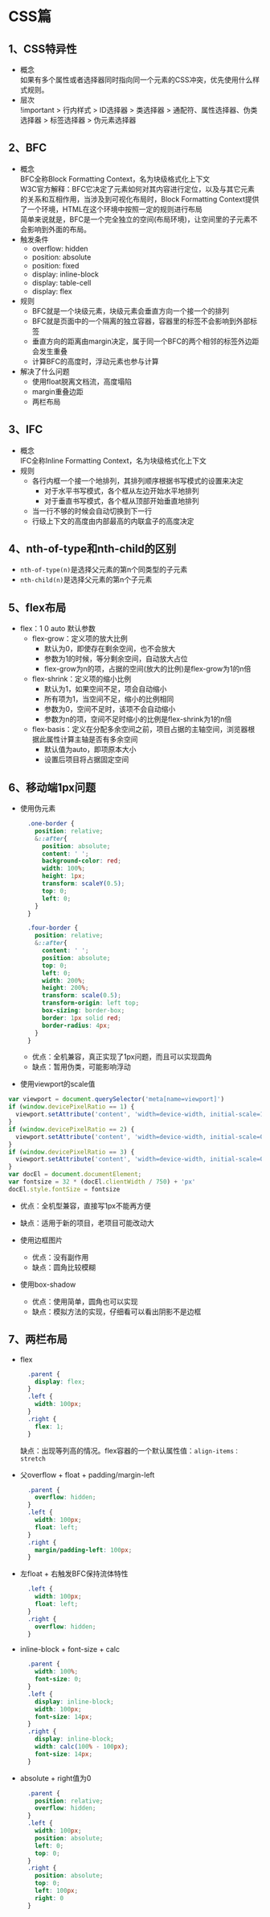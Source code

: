 # CSS篇

## 1、CSS特异性

* 概念  
  如果有多个属性或者选择器同时指向同一个元素的CSS冲突，优先使用什么样式规则。
* 层次  
  !important > 行内样式 > ID选择器 > 类选择器 > 通配符、属性选择器、伪类选择器 > 标签选择器 > 伪元素选择器

## 2、BFC

* 概念  
  BFC全称Block Formatting Context，名为块级格式化上下文  
  W3C官方解释：BFC它决定了元素如何对其内容进行定位，以及与其它元素的关系和互相作用，当涉及到可视化布局时，Block Formatting Context提供了一个环境，HTML在这个环境中按照一定的规则进行布局  
  简单来说就是，BFC是一个完全独立的空间(布局环境)，让空间里的子元素不会影响到外面的布局。
* 触发条件
  * overflow: hidden
  * position: absolute
  * position: fixed
  * display: inline-block
  * display: table-cell
  * display: flex
* 规则
  * BFC就是一个块级元素，块级元素会垂直方向一个接一个的排列
  * BFC就是页面中的一个隔离的独立容器，容器里的标签不会影响到外部标签
  * 垂直方向的距离由margin决定，属于同一个BFC的两个相邻的标签外边距会发生重叠
  * 计算BFC的高度时，浮动元素也参与计算
* 解决了什么问题
  * 使用float脱离文档流，高度塌陷
  * margin重叠边距
  * 两栏布局

## 3、IFC

* 概念  
  IFC全称Inline Formatting Context，名为块级格式化上下文  
* 规则
  * 各行内框一个接一个地排列，其排列顺序根据书写模式的设置来决定
    * 对于水平书写模式，各个框从左边开始水平地排列
    * 对于垂直书写模式，各个框从顶部开始垂直地排列
  * 当一行不够的时候会自动切换到下一行
  * 行级上下文的高度由内部最高的内联盒子的高度决定

## 4、nth-of-type和nth-child的区别

* `nth-of-type(n)`是选择父元素的第n个同类型的子元素
* `nth-child(n)`是选择父元素的第n个子元素

## 5、flex布局

* flex：1 0 auto 默认参数
  * flex-grow：定义项的放大比例
    * 默认为0，即使存在剩余空间，也不会放大
    * 参数为1的时候，等分剩余空间，自动放大占位
    * flex-grow为n的项，占据的空间(放大的比例)是flex-grow为1的n倍
  * flex-shrink：定义项的缩小比例
    * 默认为1，如果空间不足，项会自动缩小
    * 所有项为1，当空间不足，缩小的比例相同
    * 参数为0，空间不足时，该项不会自动缩小
    * 参数为n的项，空间不足时缩小的比例是flex-shrink为1的n倍
  * flex-basis：定义在分配多余空间之前，项目占据的主轴空间，浏览器根据此属性计算主轴是否有多余空间
    * 默认值为auto，即项原本大小
    * 设置后项目将占据固定空间

## 6、移动端1px问题

* 使用伪元素

  ```scss
    .one-border {
      position: relative;
      &::after{
        position: absolute;
        content: ' ';
        background-color: red;
        width: 100%;
        height: 1px;
        transform: scaleY(0.5);
        top: 0;
        left: 0;
      }
    }

    .four-border {
      position: relative;
      &::after{
        content: ' ';
        position: absolute;
        top: 0;
        left: 0;
        width: 200%;
        height: 200%;
        transform: scale(0.5);
        transform-origin: left top;
        box-sizing: border-box;
        border: 1px solid red;
        border-radius: 4px;
      }
    }
  ```

  * 优点：全机兼容，真正实现了1px问题，而且可以实现圆角
  * 缺点：暂用伪类，可能影响浮动
* 使用viewport的scale值

```js
var viewport = document.querySelector('meta[name=viewport]')
if (window.devicePixelRatio == 1) {
  viewport.setAttribute('content', 'width=device-width, initial-scale=1, maximum-scale=1, minimum-scale=1, user-scalable=no')
}
if (window.devicePixelRatio == 2) {
  viewport.setAttribute('content', 'width=device-width, initial-scale=0.5, maximum-scale=0.5, minimum-scale=0.5, user-scalable=no')
}
if (window.devicePixelRatio == 3) {
  viewport.setAttribute('content', 'width=device-width, initial-scale=0.3333333333333333, maximum-scale=0.3333333333333333, minimum-scale=0.3333333333333333, user-scalable=no')
}
var docEl = document.documentElement;
var fontsize = 32 * (docEl.clientWidth / 750) + 'px'
docEl.style.fontSize = fontsize
```

* 优点：全机型兼容，直接写1px不能再方便
* 缺点：适用于新的项目，老项目可能改动大

* 使用边框图片
  * 优点：没有副作用
  * 缺点：圆角比较模糊
* 使用box-shadow
  * 优点：使用简单，圆角也可以实现
  * 缺点：模拟方法的实现，仔细看可以看出阴影不是边框

## 7、两栏布局

* flex

  ```css
    .parent {
      display: flex;
    }
    .left {
      width: 100px;
    }
    .right {
      flex: 1;
    }
  ```

  缺点：出现等列高的情况。flex容器的一个默认属性值：`align-items：stretch`
* 父overflow + float + padding/margin-left

  ```css
    .parent {
      overflow: hidden;
    }
    .left {
      width: 100px;
      float: left;
    }
    .right {
      margin/padding-left: 100px;
    }
  ```

* 左float + 右触发BFC保持流体特性

  ```css
    .left {
      width: 100px;
      float: left;
    }
    .right {
      overflow: hidden;
    }
  ```

* inline-block + font-size + calc

  ```css
    .parent {
      width: 100%;
      font-size: 0;
    }
    .left {
      display: inline-block;
      width: 100px;
      font-size: 14px;
    }
    .right {
      display: inline-block;
      width: calc(100% - 100px);
      font-size: 14px;
    }
  ```

* absolute + right值为0

  ```css
    .parent {
      position: relative;
      overflow: hidden;
    }
    .left {
      width: 100px;
      position: absolute;
      left: 0;
      top: 0;
    }
    .right {
      position: absolute;
      top: 0;
      left: 100px;
      right: 0
    }
  ```
